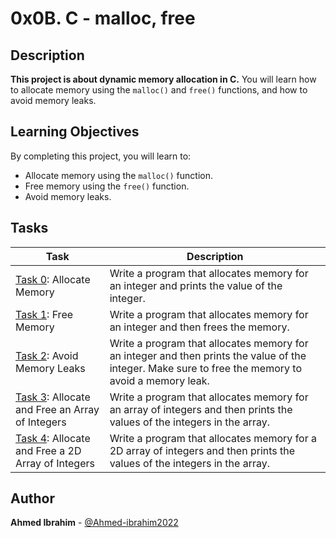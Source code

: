 # 0x0B. C - malloc, free

## Description

**This project is about dynamic memory allocation in C.** You will learn how to allocate memory using the `malloc()` and `free()` functions, and how to avoid memory leaks.

## Learning Objectives

By completing this project, you will learn to:

* Allocate memory using the `malloc()` function.
* Free memory using the `free()` function.
* Avoid memory leaks.

## Tasks

| Task | Description |
|---|---|
| [Task 0](./0-allocate_memory.c): Allocate Memory | Write a program that allocates memory for an integer and prints the value of the integer. |
| [Task 1](./1-free_memory.c): Free Memory | Write a program that allocates memory for an integer and then frees the memory. |
| [Task 2](./2-avoid_memory_leaks.c): Avoid Memory Leaks | Write a program that allocates memory for an integer and then prints the value of the integer. Make sure to free the memory to avoid a memory leak. |
| [Task 3](./3-allocate_and_free_array_of_integers.c): Allocate and Free an Array of Integers | Write a program that allocates memory for an array of integers and then prints the values of the integers in the array. |
| [Task 4](./4-allocate_and_free_2d_array_of_integers.c): Allocate and Free a 2D Array of Integers | Write a program that allocates memory for a 2D array of integers and then prints the values of the integers in the array. |

## Author

**Ahmed Ibrahim** - [@Ahmed-ibrahim2022](https://github.com/Ahmed-ibrahim2022)
